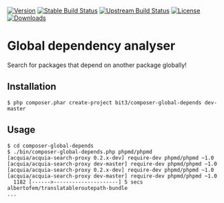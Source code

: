 [![Version](http://img.shields.io/packagist/v/bit3/composer-global-depends.svg?style=flat-square)](https://packagist.org/packages/bit3/composer-global-depends)
[![Stable Build Status](http://img.shields.io/travis/bit3/composer-global-depends/master.svg?style=flat-square)](https://travis-ci.org/bit3/composer-global-depends)
[![Upstream Build Status](http://img.shields.io/travis/bit3/composer-global-depends/develop.svg?style=flat-square)](https://travis-ci.org/bit3/composer-global-depends)
[![License](http://img.shields.io/packagist/l/bit3/composer-global-depends.svg?style=flat-square)](https://github.com/bit3/composer-global-depends/blob/master/LICENSE)
[![Downloads](http://img.shields.io/packagist/dt/bit3/composer-global-depends.svg?style=flat-square)](https://packagist.org/packages/bit3/composer-global-depends)

Global dependency analyser
==========================

Search for packages that depend on another package globally!

Installation
------------

```
$ php composer.phar create-project bit3/composer-global-depends dev-master
```

Usage
-----

```
$ cd composer-global-depends
$ ./bin/composer-global-depends.php phpmd/phpmd
[acquia/acquia-search-proxy 0.2.x-dev] require-dev phpmd/phpmd ~1.0                   
[acquia/acquia-search-proxy dev-master] require-dev phpmd/phpmd ~1.0                  
[acquia/acquia-search-proxy 0.2.x-dev] require-dev phpmd/phpmd ~1.0                   
[acquia/acquia-search-proxy dev-master] require-dev phpmd/phpmd ~1.0                  
  1182 [------>---------------------] 5 secs   albertofem/translatableroutepath-bundle
...
```
